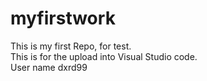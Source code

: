# myfirstwork
This is my first Repo, for test.
<br>
This is for the upload into Visual Studio code.
<br>
User name dxrd99

